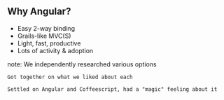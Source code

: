 ##  Why Angular?

- Easy 2-way binding
- Grails-like MVC(S)
- Light, fast, productive
- Lots of activity & adoption


note:
    We independently researched various options

    Got together on what we liked about each

    Settled on Angular and Coffeescript, had a "magic" feeling about it
